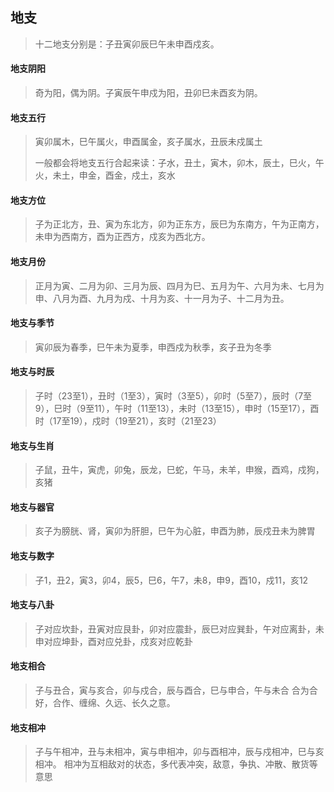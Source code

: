 ## 地支

> 十二地支分别是：子丑寅卯辰巳午未申酉戍亥。
 
#### 地支阴阳
> 奇为阳，偶为阴。子寅辰午申戍为阳，丑卯巳未酉亥为阴。

#### 地支五行
> 寅卯属木，巳午属火，申酉属金，亥子属水，丑辰未戍属土
> 
> 一般都会将地支五行合起来读：子水，丑土，寅木，卯木，辰土，巳火，午火，未土，申金，酉金，戍土，亥水

#### 地支方位
> 子为正北方，丑、寅为东北方，卯为正东方，辰巳为东南方，午为正南方，未申为西南方，酉为正西方，戍亥为西北方。

#### 地支月份
> 正月为寅、二月为卯、三月为辰、四月为巳、五月为午、六月为未、七月为申、八月为酉、九月为戍、十月为亥、十一月为子、十二月为丑。

#### 地支与季节
> 寅卯辰为春季，巳午未为夏季，申西戍为秋季，亥子丑为冬季

#### 地支与时辰
> 子时（23至1），丑时（1至3），寅时（3至5），卯时（5至7），辰时（7至9），巳时（9至11），午时（11至13），未时（13至15），申时（15至17），酉时（17至19），戍时（19至21），亥时（21至23）

#### 地支与生肖
> 子鼠，丑牛，寅虎，卯兔，辰龙，巳蛇，午马，未羊，申猴，酉鸡，戍狗，亥猪

#### 地支与器官
> 亥子为膀胱、肾，寅卯为肝胆，巳午为心脏，申酉为肺，辰戍丑未为脾胃

#### 地支与数字
> 子1，丑2，寅3，卯4，辰5，巳6，午7，未8，申9，酉10，戍11，亥12

#### 地支与八卦
> 子对应坎卦，丑寅对应艮卦，卯对应震卦，辰巳对应巽卦，午对应离卦，未申对应坤卦，酉对应兑卦，戍亥对应乾卦

#### 地支相合
> 子与丑合，寅与亥合，卯与戍合，辰与酉合，巳与申合，午与未合
> 合为合好，合作、缠绵、久远、长久之意。

#### 地支相冲
> 子与午相冲，丑与未相冲，寅与申相冲，卯与酉相冲，辰与戍相冲，巳与亥相冲。
> 相冲为互相敌对的状态，多代表冲突，敌意，争执、冲散、散货等意思